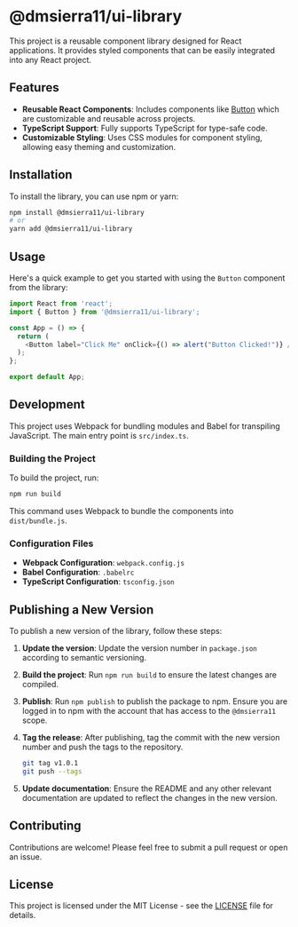 # @dmsierra11/ui-library

This project is a reusable component library designed for React applications. It provides styled components that can be easily integrated into any React project.

## Features

- **Reusable React Components**: Includes components like [Button](file:///Users/danielsierra/Projects/ui-library/dist/bundle.js#169%2C229-169%2C229) which are customizable and reusable across projects.
- **TypeScript Support**: Fully supports TypeScript for type-safe code.
- **Customizable Styling**: Uses CSS modules for component styling, allowing easy theming and customization.

## Installation

To install the library, you can use npm or yarn:

```bash
npm install @dmsierra11/ui-library
# or
yarn add @dmsierra11/ui-library
```

## Usage

Here's a quick example to get you started with using the `Button` component from the library:

```javascript
import React from 'react';
import { Button } from '@dmsierra11/ui-library';

const App = () => {
  return (
    <Button label="Click Me" onClick={() => alert("Button Clicked!")} />
  );
};

export default App;
```

## Development

This project uses Webpack for bundling modules and Babel for transpiling JavaScript. The main entry point is `src/index.ts`.

### Building the Project

To build the project, run:

```bash
npm run build
```

This command uses Webpack to bundle the components into `dist/bundle.js`.

### Configuration Files

- **Webpack Configuration**: `webpack.config.js`
- **Babel Configuration**: `.babelrc`
- **TypeScript Configuration**: `tsconfig.json`

## Publishing a New Version

To publish a new version of the library, follow these steps:

1. **Update the version**: Update the version number in `package.json` according to semantic versioning.
2. **Build the project**: Run `npm run build` to ensure the latest changes are compiled.
3. **Publish**: Run `npm publish` to publish the package to npm. Ensure you are logged in to npm with the account that has access to the `@dmsierra11` scope.
4. **Tag the release**: After publishing, tag the commit with the new version number and push the tags to the repository.

   ```bash
   git tag v1.0.1
   git push --tags
   ```

5. **Update documentation**: Ensure the README and any other relevant documentation are updated to reflect the changes in the new version.

## Contributing

Contributions are welcome! Please feel free to submit a pull request or open an issue.

## License

This project is licensed under the MIT License - see the [LICENSE](LICENSE) file for details.


